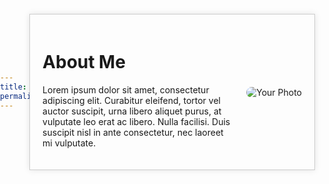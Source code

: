 ```yaml
---
title: "Contact"
permalink: "/contact.html"
---
```


<!DOCTYPE html>
<html lang="en">
<head>
    <meta charset="UTF-8">
    <meta name="viewport" content="width=device-width, initial-scale=1.0">
    <title>About Me</title>
    <style>
        body {
            margin: 0;
            padding: 0;
            display: flex;
            align-items: center;
            justify-content: center;
            height: 100vh;
        }
        .container {
            display: flex;
            align-items: center;
            max-width: 800px;
            margin: 0 auto;
            padding: 20px;
            border: 1px solid #ccc;
            box-shadow: 0 0 10px rgba(0, 0, 0, 0.1);
        }
        .content {
            flex: 1;
        }
        .image {
            margin-left: 20px;
        }
        .image img {
            max-width: 200px;
            border-radius: 10px;
        }
    </style>
</head>
<body>
    <div class="container">
        <div class="content">
            <h1>About Me</h1>
            <p>
                Lorem ipsum dolor sit amet, consectetur adipiscing elit. Curabitur eleifend, tortor vel auctor suscipit, urna libero aliquet purus, at vulputate leo erat ac libero. Nulla facilisi. Duis suscipit nisl in ante consectetur, nec laoreet mi vulputate.
            </p>
        </div>
        <div class="image">
            <img src="assets\images\Profilepic.png" alt="Your Photo">
        </div>
    </div>
</body>
</html>
